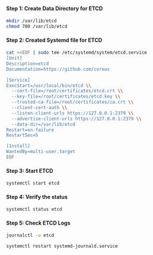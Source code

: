
#### Step 1: Create Data Directory for ETCD

```sh
mkdir /var/lib/etcd
chmod 700 /var/lib/etcd
```

#### Step 2: Created Systemd file for ETCD
```sh
cat <<EOF | sudo tee /etc/systemd/system/etcd.service
[Unit]
Description=etcd
Documentation=https://github.com/coreos

[Service]
ExecStart=/usr/local/bin/etcd \\
  --cert-file=/root/certificates/etcd.crt \\
  --key-file=/root/certificates/etcd.key \\
  --trusted-ca-file=/root/certificates/ca.crt \\
  --client-cert-auth \\
  --listen-client-urls https://127.0.0.1:2379 \\
  --advertise-client-urls https://127.0.0.1:2379 \\
  --data-dir=/var/lib/etcd
Restart=on-failure
RestartSec=5

[Install]
WantedBy=multi-user.target
EOF
```
#### Step 3: Start ETCD
```sh
systemctl start etcd
```
#### Step 4: Verify the status
```sh
systemctl status etcd
```

#### Step 5: Check ETCD Logs
```sh
journalctl -u etcd

systemctl restart systemd-journald.service
```
